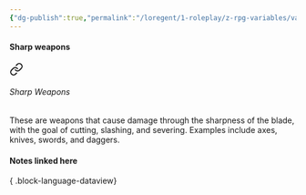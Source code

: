 ```yaml
---
{"dg-publish":true,"permalink":"/loregent/1-roleplay/z-rpg-variables/variables-weapons/sharp-weapons/","noteIcon":""}
---
```


#### Sharp weapons


<div class="transclusion internal-embed is-loaded"><a class="markdown-embed-link" href="/loregent/1-roleplay/05-combat/rpg-weapons/#sharp-weapons" aria-label="Open link"><svg xmlns="http://www.w3.org/2000/svg" width="24" height="24" viewBox="0 0 24 24" fill="none" stroke="currentColor" stroke-width="2" stroke-linecap="round" stroke-linejoin="round" class="svg-icon lucide-link"><path d="M10 13a5 5 0 0 0 7.54.54l3-3a5 5 0 0 0-7.07-7.07l-1.72 1.71"></path><path d="M14 11a5 5 0 0 0-7.54-.54l-3 3a5 5 0 0 0 7.07 7.07l1.71-1.71"></path></svg></a><div class="markdown-embed">



###### Sharp Weapons

These are weapons that cause damage through the sharpness of the blade, with the goal of cutting, slashing, and severing. Examples include axes, knives, swords, and daggers.


</div></div>


#### Notes linked here


{ .block-language-dataview}
